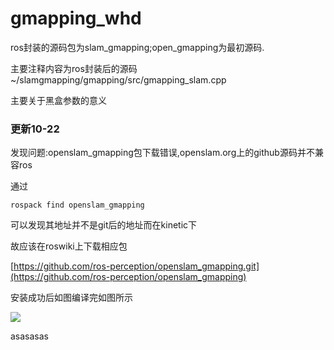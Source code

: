 # gmapping_whd
ros封装的源码包为slam_gmapping;open_gmapping为最初源码.

主要注释内容为ros封装后的源码 ~/slamgmapping/gmapping/src/gmapping_slam.cpp

主要关于黑盒参数的意义

### 更新10-22

发现问题:openslam_gmapping包下载错误,openslam.org上的github源码并不兼容ros

通过

```
rospack find openslam_gmapping
```

可以发现其地址并不是git后的地址而在kinetic下

故应该在roswiki上下载相应包

[https://github.com/ros-perception/openslam_gmapping.git](https://github.com/ros-perception/openslam_gmapping)

安装成功后如图编译完如图所示

![](/home/sparta/桌面/成功截图.png)

asasasas